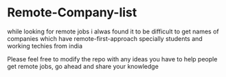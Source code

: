 # Remote-Company-list
while looking for remote jobs i alwas found it to be difficult to get names of companies which have remote-first-approach specially students and working techies from india

Please feel free to modify the repo with any ideas you have to help people get remote jobs, go ahead and share your knowledge 
